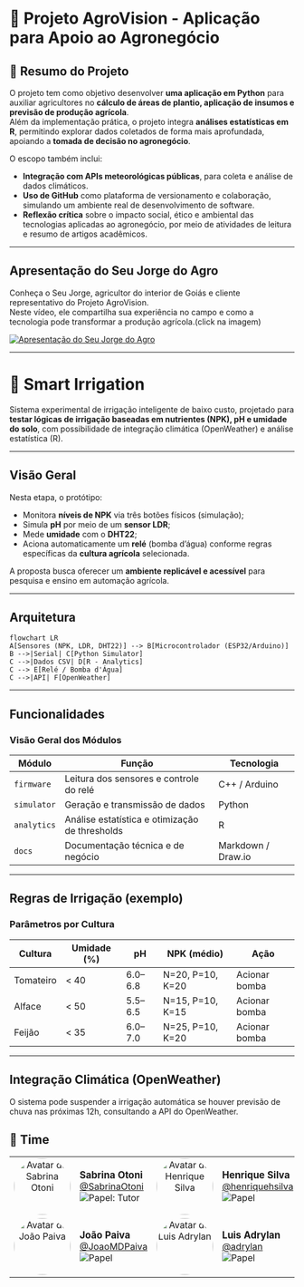 # 🌾 Projeto AgroVision - Aplicação para Apoio ao Agronegócio

## 📌 Resumo do Projeto
O projeto tem como objetivo desenvolver **uma aplicação em Python** para auxiliar agricultores no **cálculo de áreas de plantio, aplicação de insumos e previsão de produção agrícola**.  
Além da implementação prática, o projeto integra **análises estatísticas em R**, permitindo explorar dados coletados de forma mais aprofundada, apoiando a **tomada de decisão no agronegócio**.  

O escopo também inclui:
- **Integração com APIs meteorológicas públicas**, para coleta e análise de dados climáticos.  
- **Uso de GitHub** como plataforma de versionamento e colaboração, simulando um ambiente real de desenvolvimento de software.  
- **Reflexão crítica** sobre o impacto social, ético e ambiental das tecnologias aplicadas ao agronegócio, por meio de atividades de leitura e resumo de artigos acadêmicos.  

---

## Apresentação do Seu Jorge do Agro

Conheça o Seu Jorge, agricultor do interior de Goiás e cliente representativo do Projeto AgroVision.  
Neste vídeo, ele compartilha sua experiência no campo e como a tecnologia pode transformar a produção agrícola.(click na imagem)

[![Apresentação do Seu Jorge do Agro](https://img.youtube.com/vi/cSJFwvnrj1w/hqdefault.jpg)](https://www.youtube.com/watch?v=cSJFwvnrj1w)

---

# 🌱 Smart Irrigation

Sistema experimental de irrigação inteligente de baixo custo, projetado para **testar lógicas de irrigação baseadas em nutrientes (NPK), pH e umidade do solo**, com possibilidade de integração climática (OpenWeather) e análise estatística (R).

---

## Visão Geral

Nesta etapa, o protótipo:
- Monitora **níveis de NPK** via três botões físicos (simulação);
- Simula **pH** por meio de um **sensor LDR**;
- Mede **umidade** com o **DHT22**;
- Aciona automaticamente um **relé** (bomba d’água) conforme regras específicas da **cultura agrícola** selecionada.

A proposta busca oferecer um **ambiente replicável e acessível** para pesquisa e ensino em automação agrícola.

---

## Arquitetura

```
flowchart LR
A[Sensores (NPK, LDR, DHT22)] --> B[Microcontrolador (ESP32/Arduino)]
B -->|Serial| C[Python Simulator]
C -->|Dados CSV| D[R - Analytics]
C --> E[Relé / Bomba d'Água]
C -->|API| F[OpenWeather]
````

---
## Funcionalidades

### Visão Geral dos Módulos

| Módulo     | Função                                             | Tecnologia               |
|------------|----------------------------------------------------|--------------------------|
| `firmware` | Leitura dos sensores e controle do relé           | C++ / Arduino            |
| `simulator`| Geração e transmissão de dados                     | Python                   |
| `analytics`| Análise estatística e otimização de thresholds     | R                        |
| `docs`     | Documentação técnica e de negócio                  | Markdown / Draw.io       |

---

## Regras de Irrigação (exemplo)

### Parâmetros por Cultura

| Cultura     | Umidade (%) | pH        | NPK (médio)            | Ação           |
|-------------|--------------|-----------|-------------------------|----------------|
| Tomateiro   | < 40         | 6.0–6.8   | N=20, P=10, K=20        | Acionar bomba  |
| Alface      | < 50         | 5.5–6.5   | N=15, P=10, K=15        | Acionar bomba  |
| Feijão      | < 35         | 6.0–7.0   | N=25, P=10, K=20        | Acionar bomba  |

---

## Integração Climática (OpenWeather)

O sistema pode suspender a irrigação automática se houver previsão de chuva nas próximas 12h, consultando a API do OpenWeather.

## 👥 Time

<table>
  <tr>
    <td width="110" align="center" valign="top">
      <a href="https://github.com/SabrinaOtoni">
        <img src="https://github.com/SabrinaOtoni.png" width="100" height="100" alt="Avatar de Sabrina Otoni" style="border-radius:50%; object-fit:cover;" />
      </a>
    </td>
    <td valign="middle">
      <strong style="font-size:1.05rem;">Sabrina Otoni</strong><br/>
      <a href="https://github.com/SabrinaOtoni">@SabrinaOtoni</a><br/>
      <img alt="Papel: Tutor" src="https://img.shields.io/badge/papel-Tutor-2ea44f?style=flat-square" />
    </td>
    <td width="110" align="center" valign="top">
      <a href="https://github.com/henriquehsilva">
        <img src="https://github.com/henriquehsilva.png" width="100" height="100" alt="Avatar de Henrique Silva" style="border-radius:50%; object-fit:cover;" />
      </a>
    </td>
    <td valign="middle">
      <strong style="font-size:1.05rem;">Henrique Silva</strong><br/>
      <a href="https://github.com/henriquehsilva">@henriquehsilva</a><br/>
      <img alt="Papel" src="https://img.shields.io/badge/papel-Desenvolvedor-36a2eb?style=flat-square" />
    </td>
    <td width="110" align="center" valign="top">
      <a href="https://github.com/manoellaweiser-gif">
        <img src="https://github.com/manoellaweiser-gif.png" width="100" height="100" alt="Avatar de Manoella Weiser" style="border-radius:50%; object-fit:cover;" />
      </a>
    </td>
    <td valign="middle">
      <strong style="font-size:1.05rem;">Manoella Weiser</strong><br/>
      <a href="https://github.com/manoellaweiser-gif">@manoellaweiser-gif</a><br/>
      <img alt="Papel" src="https://img.shields.io/badge/papel-Desenvolvedor-36a2eb?style=flat-square" />
    </td>
  </tr>
  <tr>
    <td width="110" align="center" valign="top">
      <a href="https://github.com/JoaoMDPaiva">
        <img src="https://github.com/JoaoMDPaiva.png" width="100" height="100" alt="Avatar de João Paiva" style="border-radius:50%; object-fit:cover;" />
      </a>
    </td>
    <td valign="middle">
      <strong style="font-size:1.05rem;">João Paiva</strong><br/>
      <a href="https://github.com/JoaoMDPaiva">@JoaoMDPaiva</a><br/>
      <img alt="Papel" src="https://img.shields.io/badge/papel-Desenvolvedor-36a2eb?style=flat-square" />
    </td>
    <td width="110" align="center" valign="top">
      <a href="https://github.com/adrylan">
        <img src="https://github.com/adrylan.png" width="100" height="100" alt="Avatar de Luis Adrylan" style="border-radius:50%; object-fit:cover;" />
      </a>
    </td>
    <td valign="middle">
      <strong style="font-size:1.05rem;">Luis Adrylan</strong><br/>
      <a href="https://github.com/adrylan">@adrylan</a><br/>
      <img alt="Papel" src="https://img.shields.io/badge/papel-Desenvolvedor-36a2eb?style=flat-square" />
    </td>
    <td width="110" align="center" valign="top">
      <a href="#">
        <img src="#" width="100" height="100" alt="Avatar de Luiz Ampelo" style="border-radius:50%; object-fit:cover;" />
      </a>
    </td>
    <td valign="middle">
      <strong style="font-size:1.05rem;">Luiz Campelo</strong><br/>
      <a href="#">@luizCampelo</a><br/>
      <img alt="Papel" src="https://img.shields.io/badge/papel-Desenvolvedor-36a2eb?style=flat-square" />
    </td>
  </tr>
</table>

